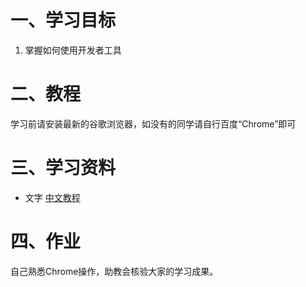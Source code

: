# 一、学习目标
1. 掌握如何使用开发者工具

# 二、教程

学习前请安装最新的谷歌浏览器，如没有的同学请自行百度“Chrome”即可

# 三、学习资料
* 文字
[中文教程](http://www.css88.com/doc/chrome-devtools/)

# 四、作业
自己熟悉Chrome操作，助教会核验大家的学习成果。

